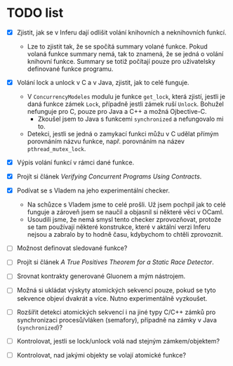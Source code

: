 # TODO list

- [x] Zjistit, jak se v Inferu dají odlišit volání knihovních a neknihovních
  funkcí.
  - Lze to zjistit tak, že se spočítá summary volané funkce. Pokud volaná funkce
    summary nemá, tak to znamená, že se jedná o volání knihovní funkce. Summary
    se totiž počítají pouze pro uživatelsky definované funkce programu.

- [x] Volání lock a unlock v C a v Java, zjistit, jak to celé funguje.
  - V `ConcurrencyModeles` modulu je funkce `get_lock`, která zjistí, jestli
    je daná funkce zámek `Lock`, případně jestli zámek ruší `Unlock`. Bohužel
    nefunguje pro C, pouze pro Java a C++ a možná Ojbective-C.
    - Zkoušel jsem to Java s funkcemi `synchronized` a nefungovalo mi to.
  - Detekci, jestli se jedná o zamykací funkci můžu v C udělat přímým porovnáním
    názvu funkce, např. porovnáním na název `pthread_mutex_lock`.

- [x] Výpis volání funkcí v rámci dané funkce.

- [x] Projít si článek *Verifying Concurrent Programs Using Contracts*.

- [x] Podívat se s Vladem na jeho experimentální checker.
  - Na schůzce s Vladem jsme to celé prošli. Už jsem pochpil jak to celé funguje
    a zároveň jsem se naučil a objasnil si některé věci v OCaml.
  - Usoudili jsme, že nemá smysl tento checker zprovozňovat, protože se tam
    používají některé konstrukce, které v aktální verzi Inferu nejsou a zabralo
    by to hodně času, kdybychom to chtěli zprovoznit.

- [ ] Možnost definovat sledované funkce?

- [ ] Projít si článek *A True Positives Theorem for a Static Race Detector*.

- [ ] Srovnat kontrakty generované Gluonem a mým nástrojem.

- [ ] Možná si ukládat výskyty atomických sekvencí pouze, pokud se tyto
  sekvence objeví dvakrát a více. Nutno experimentálně vyzkoušet.

- [ ] Rozšířit detekci atomických sekvencí i na jiné typy C/C++ zámků
  pro synchronizaci procesů/vláken (semafory), případně na zámky v Java
  (`synchronized`)?

- [ ] Kontrolovat, jestli se lock/unlock volá nad stejným zámkem/objektem?

- [ ] Kontrolovat, nad jakými objekty se volají atomické funkce?
